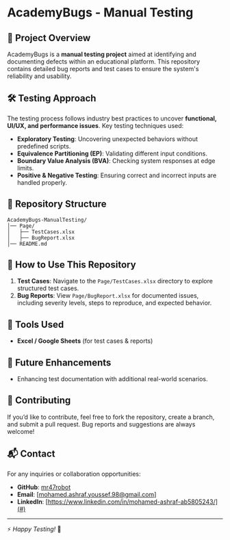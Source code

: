 # AcademyBugs - Manual Testing

## 📌 Project Overview
AcademyBugs is a **manual testing project** aimed at identifying and documenting defects within an educational platform. This repository contains detailed bug reports and test cases to ensure the system's reliability and usability.

## 🛠️ Testing Approach
The testing process follows industry best practices to uncover **functional, UI/UX, and performance issues**. Key testing techniques used:

- **Exploratory Testing**: Uncovering unexpected behaviors without predefined scripts.
- **Equivalence Partitioning (EP)**: Validating different input conditions.
- **Boundary Value Analysis (BVA)**: Checking system responses at edge limits.
- **Positive & Negative Testing**: Ensuring correct and incorrect inputs are handled properly.

## 📂 Repository Structure
```
AcademyBugs-ManualTesting/
│── Page/
│   ├── TestCases.xlsx
│   ├── BugReport.xlsx
│── README.md
```

## 📝 How to Use This Repository
1. **Test Cases**: Navigate to the `Page/TestCases.xlsx` directory to explore structured test cases.
2. **Bug Reports**: View `Page/BugReport.xlsx` for documented issues, including severity levels, steps to reproduce, and expected behavior.

## 🔧 Tools Used
- **Excel / Google Sheets** (for test cases & reports)

## 🚀 Future Enhancements
- Enhancing test documentation with additional real-world scenarios.

## 🤝 Contributing
If you’d like to contribute, feel free to fork the repository, create a branch, and submit a pull request. Bug reports and suggestions are always welcome!

## 📬 Contact
For any inquiries or collaboration opportunities:
- **GitHub**: [mr47robot](https://github.com/mr47robot)
- **Email**: [mohamed.ashraf.youssef.98@gmail.com]
- **LinkedIn**: [https://www.linkedin.com/in/mohamed-ashraf-ab5805243/](#)

---
⚡ *Happy Testing!* 🚀
